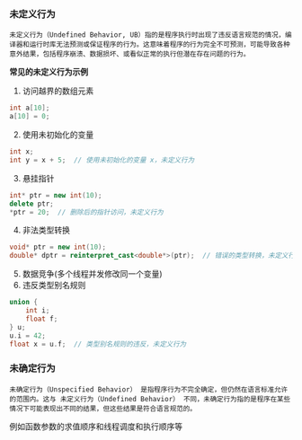 ### 未定义行为

````
未定义行为（Undefined Behavior, UB）指的是程序执行时出现了违反语言规范的情况，编译器和运行时库无法预测或保证程序的行为。这意味着程序的行为完全不可预测，可能导致各种意外结果，包括程序崩溃、数据损坏、或看似正常的执行但潜在存在问题的行为。
````

**常见的未定义行为示例**
1. 访问越界的数组元素
````cpp
int a[10];
a[10] = 0;
````
2. 使用未初始化的变量
````cpp
int x;
int y = x + 5;  // 使用未初始化的变量 x，未定义行为
````
3. 悬挂指针
````cpp
int* ptr = new int(10);
delete ptr;
*ptr = 20;  // 删除后的指针访问，未定义行为
````
4. 非法类型转换
````cpp
void* ptr = new int(10);
double* dptr = reinterpret_cast<double*>(ptr);  // 错误的类型转换，未定义行为
````
5. 数据竞争(多个线程并发修改同一个变量)
6. 违反类型别名规则
````cpp
union {
    int i;
    float f;
} u;
u.i = 42;
float x = u.f;  // 类型别名规则的违反，未定义行为
````

### 未确定行为

````
未确定行为（Unspecified Behavior） 是指程序行为不完全确定，但仍然在语言标准允许的范围内。这与 未定义行为（Undefined Behavior） 不同，未确定行为指的是程序在某些情况下可能表现出不同的结果，但这些结果是符合语言规范的。
````

例如函数参数的求值顺序和线程调度和执行顺序等